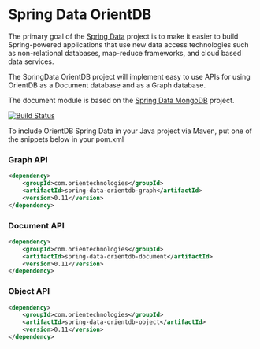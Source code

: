 Spring Data OrientDB
====================

The primary goal of the [Spring Data](http://projects.spring.io/) project is to make it easier to build Spring-powered applications that use new data access technologies such as non-relational databases, map-reduce frameworks, and cloud based data services.

The SpringData OrientDB project will implement easy to use APIs for using OrientDB as a Document database and as a Graph database. 

The document module is based on the [Spring Data MongoDB](http://projects.spring.io/spring-data-mongodb/) project. 

[![Build Status](https://drone.io/github.com/vidakovic/spring-data-orientdb/status.png)](https://drone.io/github.com/vidakovic/spring-data-orientdb/latest)

To include OrientDB Spring Data in your Java project via Maven, put one of the snippets below in your pom.xml

### Graph API
```xml
<dependency>
    <groupId>com.orientechnologies</groupId>
    <artifactId>spring-data-orientdb-graph</artifactId>
    <version>0.11</version>
</dependency>
```

### Document API
```xml
<dependency>
    <groupId>com.orientechnologies</groupId>
    <artifactId>spring-data-orientdb-document</artifactId>
    <version>0.11</version>
</dependency>
```

### Object API
```xml
<dependency>
    <groupId>com.orientechnologies</groupId>
    <artifactId>spring-data-orientdb-object</artifactId>
    <version>0.11</version>
</dependency>
```
